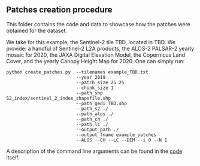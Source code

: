 ## Patches creation procedure

This folder contains the code and data to showcase how the patches were obtained for the dataset. 

We take for this example, the Sentinel-2 tile TBD, located in TBD. We provide: a handful of Sentinel-2 L2A products, the ALOS-2 PALSAR-2 yearly mosaic for 2020, the JAXA Digital Elevation Model, the Copernicus Land Cover, and the yearly Canopy Height Map for 2020.
One can simply run:
```
python create_patches.py  --tilenames example_TBD.txt
                          --year 2019
                          --patch_size 25 25
                          --chunk_size 1
                          --path_shp S2_index/sentinel_2_index_shapefile.shp
                          --path_gedi TBD.shp
                          --path_s2 ./
                          --path_alos ./
                          --path_ch ./
                          --path_lc ./
                          --output_path ./
                          --output_fname example_patches
                          --ALOS --CH --LC --DEM --i 0 --N 1
```

A description of the command line arguments can be found in the [code](https://github.com/ghjuliasialelli/AGBD/blob/main/Data/create_patches.py) itself.
